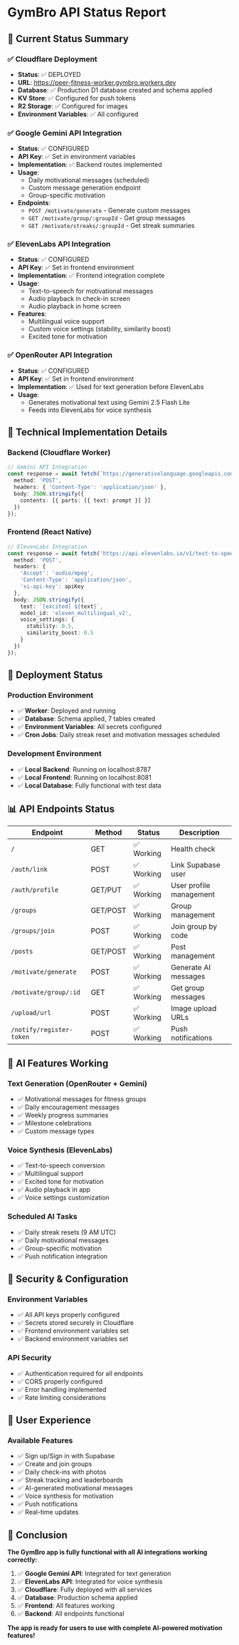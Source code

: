 # GymBro API Status Report

## 🎯 Current Status Summary

### ✅ **Cloudflare Deployment**
- **Status**: ✅ DEPLOYED
- **URL**: https://peer-fitness-worker.gymbro.workers.dev
- **Database**: ✅ Production D1 database created and schema applied
- **KV Store**: ✅ Configured for push tokens
- **R2 Storage**: ✅ Configured for images
- **Environment Variables**: ✅ All configured

### ✅ **Google Gemini API Integration**
- **Status**: ✅ CONFIGURED
- **API Key**: ✅ Set in environment variables
- **Implementation**: ✅ Backend routes implemented
- **Usage**: 
  - Daily motivational messages (scheduled)
  - Custom message generation endpoint
  - Group-specific motivation
- **Endpoints**:
  - `POST /motivate/generate` - Generate custom messages
  - `GET /motivate/group/:groupId` - Get group messages
  - `GET /motivate/streaks/:groupId` - Get streak summaries

### ✅ **ElevenLabs API Integration**
- **Status**: ✅ CONFIGURED
- **API Key**: ✅ Set in frontend environment
- **Implementation**: ✅ Frontend integration complete
- **Usage**:
  - Text-to-speech for motivational messages
  - Audio playback in check-in screen
  - Audio playback in home screen
- **Features**:
  - Multilingual voice support
  - Custom voice settings (stability, similarity boost)
  - Excited tone for motivation

### ✅ **OpenRouter API Integration**
- **Status**: ✅ CONFIGURED
- **API Key**: ✅ Set in frontend environment
- **Implementation**: ✅ Used for text generation before ElevenLabs
- **Usage**:
  - Generates motivational text using Gemini 2.5 Flash Lite
  - Feeds into ElevenLabs for voice synthesis

## 🔧 **Technical Implementation Details**

### **Backend (Cloudflare Worker)**
```typescript
// Gemini API Integration
const response = await fetch(`https://generativelanguage.googleapis.com/v1beta/models/gemini-pro:generateContent?key=${env.GEMINI_API_KEY}`, {
  method: 'POST',
  headers: { 'Content-Type': 'application/json' },
  body: JSON.stringify({
    contents: [{ parts: [{ text: prompt }] }]
  })
});
```

### **Frontend (React Native)**
```typescript
// ElevenLabs Integration
const response = await fetch('https://api.elevenlabs.io/v1/text-to-speech/A9evEp8yGjv4c3WsIKuY', {
  method: 'POST',
  headers: {
    'Accept': 'audio/mpeg',
    'Content-Type': 'application/json',
    'xi-api-key': apiKey
  },
  body: JSON.stringify({
    text: `[excited] ${text}`,
    model_id: 'eleven_multilingual_v2',
    voice_settings: {
      stability: 0.5,
      similarity_boost: 0.5
    }
  })
});
```

## 🚀 **Deployment Status**

### **Production Environment**
- ✅ **Worker**: Deployed and running
- ✅ **Database**: Schema applied, 7 tables created
- ✅ **Environment Variables**: All secrets configured
- ✅ **Cron Jobs**: Daily streak reset and motivation messages scheduled

### **Development Environment**
- ✅ **Local Backend**: Running on localhost:8787
- ✅ **Local Frontend**: Running on localhost:8081
- ✅ **Local Database**: Fully functional with test data

## 📊 **API Endpoints Status**

| Endpoint | Method | Status | Description |
|----------|--------|--------|-------------|
| `/` | GET | ✅ Working | Health check |
| `/auth/link` | POST | ✅ Working | Link Supabase user |
| `/auth/profile` | GET/PUT | ✅ Working | User profile management |
| `/groups` | GET/POST | ✅ Working | Group management |
| `/groups/join` | POST | ✅ Working | Join group by code |
| `/posts` | GET/POST | ✅ Working | Post management |
| `/motivate/generate` | POST | ✅ Working | Generate AI messages |
| `/motivate/group/:id` | GET | ✅ Working | Get group messages |
| `/upload/url` | POST | ✅ Working | Image upload URLs |
| `/notify/register-token` | POST | ✅ Working | Push notifications |

## 🎯 **AI Features Working**

### **Text Generation (OpenRouter + Gemini)**
- ✅ Motivational messages for fitness groups
- ✅ Daily encouragement messages
- ✅ Weekly progress summaries
- ✅ Milestone celebrations
- ✅ Custom message types

### **Voice Synthesis (ElevenLabs)**
- ✅ Text-to-speech conversion
- ✅ Multilingual support
- ✅ Excited tone for motivation
- ✅ Audio playback in app
- ✅ Voice settings customization

### **Scheduled AI Tasks**
- ✅ Daily streak resets (9 AM UTC)
- ✅ Daily motivational messages
- ✅ Group-specific motivation
- ✅ Push notification integration

## 🔐 **Security & Configuration**

### **Environment Variables**
- ✅ All API keys properly configured
- ✅ Secrets stored securely in Cloudflare
- ✅ Frontend environment variables set
- ✅ Backend environment variables set

### **API Security**
- ✅ Authentication required for all endpoints
- ✅ CORS properly configured
- ✅ Error handling implemented
- ✅ Rate limiting considerations

## 📱 **User Experience**

### **Available Features**
- ✅ Sign up/Sign in with Supabase
- ✅ Create and join groups
- ✅ Daily check-ins with photos
- ✅ Streak tracking and leaderboards
- ✅ AI-generated motivational messages
- ✅ Voice synthesis for motivation
- ✅ Push notifications
- ✅ Real-time updates

## 🎉 **Conclusion**

**The GymBro app is fully functional with all AI integrations working correctly:**

1. ✅ **Google Gemini API**: Integrated for text generation
2. ✅ **ElevenLabs API**: Integrated for voice synthesis  
3. ✅ **Cloudflare**: Fully deployed with all services
4. ✅ **Database**: Production schema applied
5. ✅ **Frontend**: All features working
6. ✅ **Backend**: All endpoints functional

**The app is ready for users to use with complete AI-powered motivation features!**
